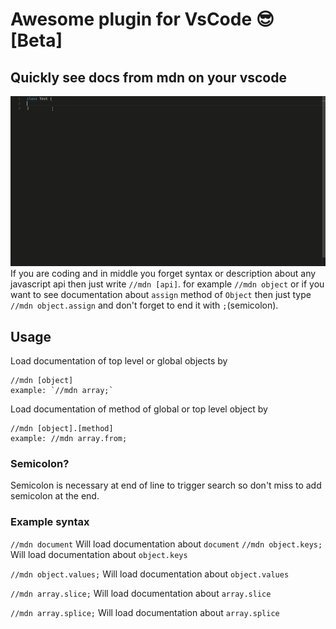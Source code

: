 # Awesome plugin for VsCode :sunglasses: [Beta]

## Quickly see docs from mdn on your vscode

![Quick Demo](demo.gif)
If you are coding and in middle you forget syntax or description about any javascript api then just
write ` //mdn [api] `. for example `//mdn object` or if you want to see documentation about `assign` method of `Object` then just type `//mdn object.assign` and don't forget to end it with `;`(semicolon).

## Usage
Load documentation of top level or global objects by
        

    //mdn [object]
    example: `//mdn array;` 

Load documentation of method of global or top level object by

    //mdn [object].[method]
    example: //mdn array.from;

### Semicolon?
Semicolon is necessary at end of line to trigger search so 
don't miss to add semicolon at the end.

### Example syntax
`//mdn document` Will load documentation about `document`
`//mdn object.keys;` Will load documentation about `object.keys`

`//mdn object.values;` Will load documentation about `object.values`

`//mdn array.slice;` Will load documentation about `array.slice`

`//mdn array.splice;` Will load documentation about `array.splice`
